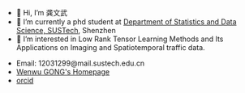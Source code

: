 - 👋 Hi, I’m 龚文武
- 🌱 I’m currently a phd student at <a href="https://stat-ds.sustech.edu.cn/"> Department of Statistics and Data Science, SUSTech</a>, Shenzhen
- 👀 I’m interested in Low Rank Tensor Learning Methods and Its Applications on Imaging and Spatiotemporal traffic data.
<ul>
  <li> Email: 12031299@mail.sustech.edu.cn </li>
  <li> <a href="https://gongwenwu.netlify.app/">Wenwu GONG's Homepage</a> </li>
  <li> <a href="https://orcid.org/my-orcid?orcid=0000-0002-8019-0582">orcid</a> </li>
</ul>
<!---
GongWenwuu/GongWenwuu is a ✨ special ✨ repository because its `README.md` (this file) appears on your GitHub profile.
You can click the Preview link to take a look at your changes.
--->
